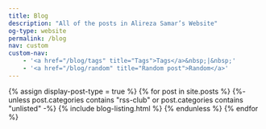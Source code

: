 ```yaml
---
title: Blog
description: "All of the posts in Alireza Samar’s Website"
og-type: website
permalink: /blog
nav: custom
custom-nav: 
    - '<a href="/blog/tags" title="Tags">Tags</a>&nbsp;|&nbsp;'
    - '<a href="/blog/random" title="Random post">Random</a>'
---
```


{% assign display-post-type = true %}
{% for post in site.posts %}
{%- unless post.categories contains "rss-club" or post.categories contains "unlisted" -%}
{% include blog-listing.html %}
{% endunless %}
{% endfor %}